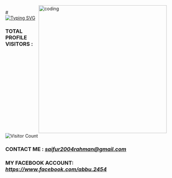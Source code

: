 <img align="right" alt="coding" width="400" src="https://github.com/SAIFUR-2009/SAIFUR-2009/blob/main/08503181a5c254f27a42981bfcf584d0.gif">

#[![Typing SVG](https://readme-typing-svg.herokuapp.com?font=Fira+Code&size=35&pause=1000&random=false&width=435&lines=ASSALAMULAIKUM;WELCOME+TO+MY+PROFILE)](https://git.io/typing-svg)



### TOTAL PROFILE VISITORS :

![Visitor Count](https://profile-counter.glitch.me/{SAIFUR-2009}/count.svg)
<br />




### CONTACT ME :  *saifur2004rahman@gmail.com*
### MY FACEBOOK ACCOUNT:  *https://www.facebook.com/abbu.2454*
